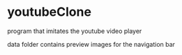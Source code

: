 # youtubeClone
program that imitates the youtube video player

data folder contains preview images for the navigation bar
